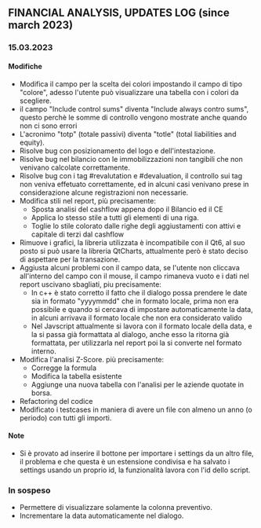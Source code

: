 

## FINANCIAL ANALYSIS, UPDATES LOG (since march 2023)

### 15.03.2023

#### Modifiche

- Modifica il campo per la scelta dei colori impostando il campo di tipo "colore", adesso l'utente può visualizzare una tabella con i colori da scegliere.
- il campo "Include control sums" diventa "Include always contro sums", questo perchè le somme di controllo vengono mostrate anche quando non ci sono errori
- L'acronimo "totp" (totale passivi) diventa "totle" (total liabilities and equity).
- Risolve bug con posizionamento del logo e dell'intestazione.
- Risolve bug nel bilancio con le immobilizzazioni non tangibili che non venivano calcolate correttamente.
- Risolve bug con i tag #revalutation e #devaluation, il controllo sui tag non veniva effetuato correttamente, ed in alcuni casi venivano prese in considerazione alcune registrazioni non necessarie.
- Modifica stili nel report, più precisamente:
  * Sposta analisi del cashflow appena dopo il Bilancio ed il CE
  * Applica lo stesso stile a tutti gli elementi di una riga.
  * Toglie lo stile colorato dalle righe degli aggiustamenti con attivi e capitale di terzi dal cashflow
- Rimuove i grafici, la libreria utilizzata è incompatibile con il Qt6, al suo posto si può usare la libreria QtCharts, attualmente però è stato deciso di aspettare per la transazione.
- Aggiusta alcuni problemi con il campo data, se l'utente non cliccava all'interno del campo con il mouse, il campo rimaneva vuoto e i dati nel report uscivano sbagliati, piu precisamente:
  * In c++ è stato corretto il fatto che il dialogo possa prendere le date sia in formato "yyyymmdd" che in formato locale, prima non era possibile e quando si cercava di impostare automaticamente la data, in alcuni arrivava il formato locale che non era considerato valido
  * Nel Javscript attualmente si lavora con il formato locale della data, e la si passa già formattata al dialogo, anche esso la ritorna già formattata, per utilizzarla nel report poi la si converte nel formato interno.
- Modifica l'analisi Z-Score. più precisamente:
  * Corregge la formula
  * Modifica la tabella esistente
  * Aggiunge una nuova tabella con l'analisi per le aziende quotate in borsa.
- Refactoring del codice
- Modificato i testcases in maniera di avere un file con almeno un anno (o periodo) con tutti gli importi.


#### Note
- Si è provato ad inserire il bottone per importare i settings da un altro file, il problema e che questa è un estensione condivisa e ha salvato i settings usando un proprio id, la funzionalità lavora con l'id dello script.

### In sospeso
- Permettere di visualizzare solamente la colonna preventivo.
- Incrementare la data automaticamente nel dialogo.
